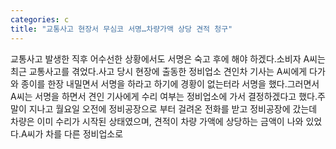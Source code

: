 ```yaml
---
categories: c
title: "교통사고 현장서 무심코 서명…차량가액 상당 견적 청구"
---
```

교통사고 발생한 직후 어수선한 상황에서도 서명은 숙고 후에 해야 하겠다.소비자 A씨는 최근 교통사고를 겪었다.사고 당시 현장에 출동한 정비업소 견인차 기사는 A씨에게 다가와 종이를 한장 내밀면서 서명을 하라고 하기에 경황이 없는터라 서명을 했다.그러면서 A씨는 서명을 하면서 견인 기사에게 수리 여부는 정비업소에 가서 결정하겠다고 했다.주말이 지나고 월요일 오전에 정비공장으로 부터 걸려온 전화를 받고 정비공장에 갔는데 차량은 이미 수리가 시작된 상태였으며, 견적이 차량 가액에 상당하는 금액이 나와 있었다.A씨가 차를 다른 정비업소로